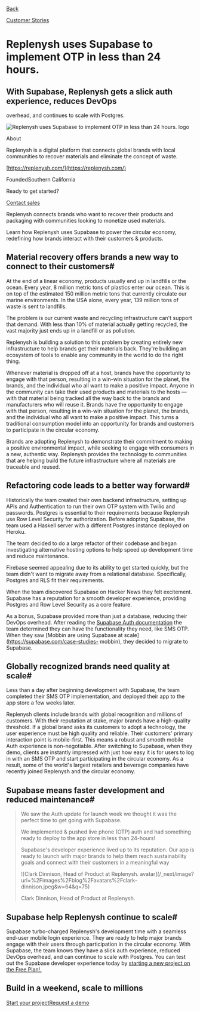 [Back](/customers)

[Customer Stories](/customers)

# Replenysh uses Supabase to implement OTP in less than 24 hours.

## With Supabase, Replenysh gets a slick auth experience, reduces DevOps
overhead, and continues to scale with Postgres.

![Replenysh uses Supabase to implement OTP in less than 24 hours.
logo](/_next/image?url=%2Fimages%2Fcustomers%2Flogos%2Freplenysh.png&w=3840&q=75)

About

Replenysh is a digital platform that connects global brands with local
communities to recover materials and eliminate the concept of waste.

[https://replenysh.com/](https://replenysh.com/)

FoundedSouthern California

Ready to get started?

[Contact sales](https://supabase.com/contact/enterprise)

Replenysh connects brands who want to recover their products and packaging
with communities looking to monetize used materials.

Learn how Replenysh uses Supabase to power the circular economy, redefining
how brands interact with their customers & products.

## Material recovery offers brands a new way to connect to their customers#

At the end of a linear economy, products usually end up in landfills or the
ocean. Every year, 8 million metric tons of plastics enter our ocean. This is
on top of the estimated 150 million metric tons that currently circulate our
marine environments. In the USA alone, every year, 139 million tons of waste
is sent to landfills.

The problem is our current waste and recycling infrastructure can't support
that demand. With less than 10% of material actually getting recycled, the
vast majority just ends up in a landfill or as pollution.

Replenysh is building a solution to this problem by creating entirely new
infrastructure to help brands get their materials back. They're building an
ecosystem of tools to enable any community in the world to do the right thing.

Whenever material is dropped off at a host, brands have the opportunity to
engage with that person, resulting in a win-win situation for the planet, the
brands, and the individual who all want to make a positive impact. Anyone in
the community can take their used products and materials to the hosts — with
that material being tracked all the way back to the brands and manufacturers
who will reuse it. Brands have the opportunity to engage with that person,
resulting in a win-win situation for the planet, the brands, and the
individual who all want to make a positive impact. This turns a traditional
consumption model into an opportunity for brands and customers to participate
in the circular economy.

Brands are adopting Replenysh to demonstrate their commitment to making a
positive environmental impact, while seeking to engage with consumers in a
new, authentic way. Replenysh provides the technology to communities that are
helping build the future infrastructure where all materials are traceable and
reused.

## Refactoring code leads to a better way forward#

Historically the team created their own backend infrastructure, setting up
APIs and Authentication to run their own OTP system with Twilio and passwords.
Postgres is essential to their requirements because Replenysh use Row Level
Security for authorization. Before adopting Supabase, the team used a Haskell
server with a different Postgres instance deployed on Heroku.

The team decided to do a large refactor of their codebase and began
investigating alternative hosting options to help speed up development time
and reduce maintenance.

Firebase seemed appealing due to its ability to get started quickly, but the
team didn't want to migrate away from a relational database. Specifically,
Postgres and RLS fit their requirements.

When the team discovered Supabase on Hacker News they felt excitement.
Supabase has a reputation for a smooth developer experience, providing
Postgres and Row Level Security as a core feature.

As a bonus, Supabase provided more than just a database, reducing their DevOps
overhead. After reading the [Supabase Auth
documentation](https://supabase.com/docs/guides/auth/overview) the team
determined they can have the functionality they need, like SMS OTP. When they
saw [Mobbin are using Supabase at scale](https://supabase.com/case-studies-
mobbin), they decided to migrate to Supabase.

## Globally recognized brands need quality at scale#

Less than a day after beginning development with Supabase, the team completed
their SMS OTP implementation, and deployed their app to the app store a few
weeks later.

Replenysh clients include brands with global recognition and millions of
customers. With their reputation at stake, major brands have a high-quality
threshold. If a global brand asks its customers to adopt a technology, the
user experience must be high quality and reliable. Their customers' primary
interaction point is mobile-first. This means a robust and smooth mobile Auth
experience is non-negotiable. After switching to Supabase, when they demo,
clients are instantly impressed with just how easy it is for users to log in
with an SMS OTP and start participating in the circular economy. As a result,
some of the world's largest retailers and beverage companies have recently
joined Replenysh and the circular economy.

## Supabase means faster development and reduced maintenance#

> We saw the Auth update for launch week we thought it was the perfect time to
> get going with Supabase.
>
> We implemented & pushed live phone (OTP) auth and had something ready to
> deploy to the app store in less than 24-hours!
>
> Supabase's developer experience lived up to its reputation. Our app is ready
> to launch with major brands to help them reach sustainability goals and
> connect with their customers in a meaningful way
>
> ![Clark Dinnison, Head of Product at Replenysh.
> avatar](/_next/image?url=%2Fimages%2Fblog%2Favatars%2Fclark-
> dinnison.jpeg&w=64&q=75)
>
> Clark Dinnison, Head of Product at Replenysh.

## Supabase help Replenysh continue to scale#

Supabase turbo-charged Replenysh's development time with a seamless end-user
mobile login experience. They are ready to help major brands engage with their
users through participation in the circular economy. With Supabase, the team
knows they have a slick auth experience, reduced DevOps overhead, and can
continue to scale with Postgres. You can test out the Supabase developer
experience today by [starting a new project on the Free
Plan!.](https://supabase.com/dashboard)

## Build in a weekend, scale to millions

[Start your project](https://supabase.com/dashboard)[Request a
demo](/contact/sales)

